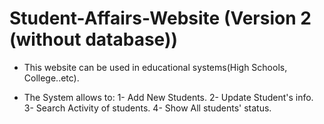 # Student-Affairs-Website (Version 2 (without database))

* This website can be used in educational systems(High Schools, College..etc).

* The System allows to:
      1- Add New Students.
      2- Update Student's info.
      3- Search Activity of students.
      4- Show All students' status.
